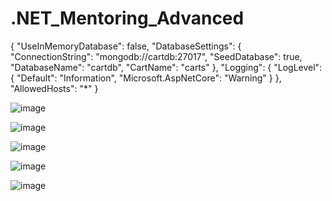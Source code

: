 # .NET_Mentoring_Advanced

{
  "UseInMemoryDatabase": false,
  "DatabaseSettings": {
    "ConnectionString": "mongodb://cartdb:27017",
    "SeedDatabase": true,
    "DatabaseName": "cartdb",
    "CartName": "carts"
  },
  "Logging": {
    "LogLevel": {
      "Default": "Information",
      "Microsoft.AspNetCore": "Warning"
    }
  },
  "AllowedHosts": "*"
}

![image](https://github.com/user-attachments/assets/75f83bc6-2c13-40d8-ac36-64fd25d399b4)

![image](https://github.com/user-attachments/assets/2fd32bd0-35f9-4239-9dc1-ceb7201e0bb2)

![image](https://github.com/user-attachments/assets/1b0c8398-31f4-45ed-80f5-04bd5cab566a)

![image](https://github.com/user-attachments/assets/d4c3ea91-9aca-4373-b36c-89da6e0f78c4)

![image](https://github.com/user-attachments/assets/8e86713e-9ed3-4ea9-8800-0a3fcce44132)
